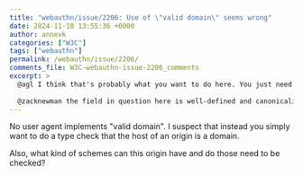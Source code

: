 ```yaml
---
title: "webauthn/issue/2206: Use of \"valid domain\" seems wrong"
date: 2024-11-18 13:55:36 +0000
author: annevk
categories: ["W3C"]
tags: ["webauthn"]
permalink: /webauthn/issue/2206/
comments_file: W3C-webauthn-issue-2206_comments
excerpt: >
  @agl I think that's probably what you want to do here. You just need to check that it's of type domain (domain referencing the URL standard).    @zacknewman the field in question here is well-defined and canonicalized as it's derived from an origin. (Modulo the usage of effective domain which is wrong, but I filed a separate issue for that.)
---
```

No user agent implements "valid domain". I suspect that instead you simply want to do a type check that the host of an origin is a domain.

Also, what kind of schemes can this origin have and do those need to be checked?